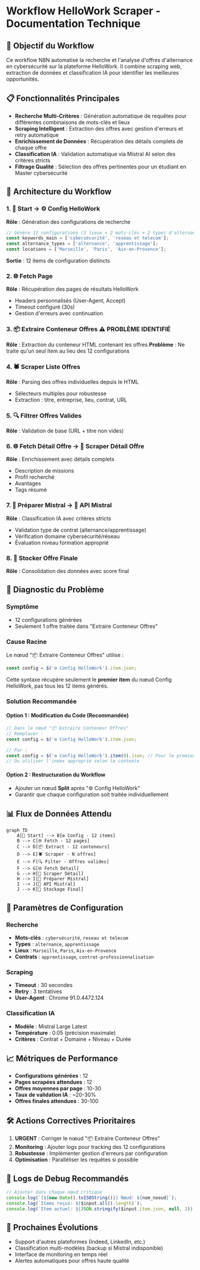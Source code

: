 # Workflow HelloWork Scraper - Documentation Technique

## 🎯 Objectif du Workflow

Ce workflow N8N automatise la recherche et l'analyse d'offres d'alternance en cybersécurité sur la plateforme HelloWork. Il combine scraping web, extraction de données et classification IA pour identifier les meilleures opportunités.

## 📋 Fonctionnalités Principales

- **Recherche Multi-Critères** : Génération automatique de requêtes pour différentes combinaisons de mots-clés et lieux
- **Scraping Intelligent** : Extraction des offres avec gestion d'erreurs et retry automatique
- **Enrichissement de Données** : Récupération des détails complets de chaque offre
- **Classification IA** : Validation automatique via Mistral AI selon des critères stricts
- **Filtrage Qualité** : Sélection des offres pertinentes pour un étudiant en Master cybersécurité

## 🔧 Architecture du Workflow

### 1. **🚀 Start** → **⚙️ Config HelloWork**
**Rôle** : Génération des configurations de recherche
```javascript
// Génère 12 configurations (3 lieux × 2 mots-clés × 2 types d'alternance)
const keywords_main = ['cybersécurité', 'reseau et telecom'];
const alternance_types = ['alternance', 'apprentissage'];
const locations = ['Marseille', 'Paris', 'Aix-en-Provence'];
```
**Sortie** : 12 items de configuration distincts

### 2. **🌐 Fetch Page**
**Rôle** : Récupération des pages de résultats HelloWork
- Headers personnalisés (User-Agent, Accept)
- Timeout configuré (30s)
- Gestion d'erreurs avec continuation

### 3. **📦 Extraire Conteneur Offres** ⚠️ **PROBLÈME IDENTIFIÉ**
**Rôle** : Extraction du conteneur HTML contenant les offres
**Problème** : Ne traite qu'un seul item au lieu des 12 configurations

### 4. **🕷️ Scraper Liste Offres**
**Rôle** : Parsing des offres individuelles depuis le HTML
- Sélecteurs multiples pour robustesse
- Extraction : titre, entreprise, lieu, contrat, URL

### 5. **🔍 Filtrer Offres Valides**
**Rôle** : Validation de base (URL + titre non vides)

### 6. **🌐 Fetch Détail Offre** → **📄 Scraper Détail Offre**
**Rôle** : Enrichissement avec détails complets
- Description de missions
- Profil recherché
- Avantages
- Tags résumé

### 7. **🎯 Préparer Mistral** → **🧠 API Mistral**
**Rôle** : Classification IA avec critères stricts
- Validation type de contrat (alternance/apprentissage)
- Vérification domaine cybersécurité/réseau
- Évaluation niveau formation approprié

### 8. **💾 Stocker Offre Finale**
**Rôle** : Consolidation des données avec score final

## 🐛 Diagnostic du Problème

### **Symptôme**
- 12 configurations générées
- Seulement 1 offre traitée dans "Extraire Conteneur Offres"

### **Cause Racine**
Le nœud "📦 Extraire Conteneur Offres" utilise :
```javascript
const config = $('⚙️ Config HelloWork').item.json;
```

Cette syntaxe récupère seulement le **premier item** du nœud Config HelloWork, pas tous les 12 items générés.

### **Solution Recommandée**

#### Option 1 : Modification du Code (Recommandée)
```javascript
// Dans le nœud "📦 Extraire Conteneur Offres"
// Remplacer :
const config = $('⚙️ Config HelloWork').item.json;

// Par :
const config = $('⚙️ Config HelloWork').item(0).json; // Pour le premier
// Ou utiliser l'index approprié selon le contexte
```

#### Option 2 : Restructuration du Workflow
- Ajouter un nœud **Split** après "⚙️ Config HelloWork"
- Garantir que chaque configuration soit traitée individuellement

## 📊 Flux de Données Attendu

```mermaid
graph TD
    A[🚀 Start] --> B[⚙️ Config - 12 items]
    B --> C[🌐 Fetch - 12 pages]
    C --> D[📦 Extract - 12 conteneurs]
    D --> E[🕷️ Scraper - N offres]
    E --> F[🔍 Filter - Offres valides]
    F --> G[🌐 Fetch Détail]
    G --> H[📄 Scraper Détail]
    H --> I[🎯 Préparer Mistral]
    I --> J[🧠 API Mistral]
    J --> K[💾 Stockage Final]
```

## 🔧 Paramètres de Configuration

### Recherche
- **Mots-clés** : `cybersécurité`, `reseau et telecom`
- **Types** : `alternance`, `apprentissage`
- **Lieux** : `Marseille`, `Paris`, `Aix-en-Provence`
- **Contrats** : `apprentissage`, `contrat-professionnalisation`

### Scraping
- **Timeout** : 30 secondes
- **Retry** : 3 tentatives
- **User-Agent** : Chrome 91.0.4472.124

### Classification IA
- **Modèle** : Mistral Large Latest
- **Température** : 0.05 (précision maximale)
- **Critères** : Contrat + Domaine + Niveau + Durée

## 📈 Métriques de Performance

- **Configurations générées** : 12
- **Pages scrapées attendues** : 12
- **Offres moyennes par page** : 10-30
- **Taux de validation IA** : ~20-30%
- **Offres finales attendues** : 30-100

## 🛠️ Actions Correctives Prioritaires

1. **URGENT** : Corriger le nœud "📦 Extraire Conteneur Offres"
2. **Monitoring** : Ajouter logs pour tracking des 12 configurations
3. **Robustesse** : Implémenter gestion d'erreurs par configuration
4. **Optimisation** : Paralléliser les requêtes si possible

## 📝 Logs de Debug Recommandés

```javascript
// Ajouter dans chaque nœud critique
console.log(`[${new Date().toISOString()}] Nœud: ${nom_noeud}`);
console.log(`Items reçus: ${$input.all().length}`);
console.log(`Item actuel: ${JSON.stringify($input.item.json, null, 2)}`);
```

## 🔄 Prochaines Évolutions

- Support d'autres plateformes (Indeed, LinkedIn, etc.)
- Classification multi-modèles (backup si Mistral indisponible)
- Interface de monitoring en temps réel
- Alertes automatiques pour offres haute qualité